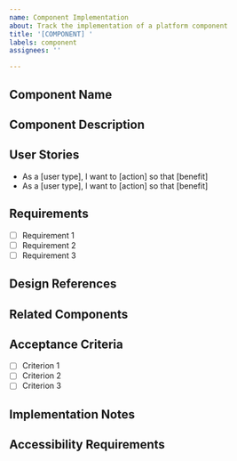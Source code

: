 ```yaml
---
name: Component Implementation
about: Track the implementation of a platform component
title: '[COMPONENT] '
labels: component
assignees: ''

---
```


## Component Name
<!-- Name of the component to be implemented -->

## Component Description
<!-- What is this component's purpose and functionality? -->

## User Stories
<!-- List the user stories this component fulfills -->
- As a [user type], I want to [action] so that [benefit]
- As a [user type], I want to [action] so that [benefit]

## Requirements
<!-- List specific requirements for this component -->
- [ ] Requirement 1
- [ ] Requirement 2
- [ ] Requirement 3

## Design References
<!-- Links to wireframes, mockups, or design documents -->

## Related Components
<!-- List components this one interacts with -->

## Acceptance Criteria
<!-- How will we know when this component is complete? -->
- [ ] Criterion 1
- [ ] Criterion 2
- [ ] Criterion 3

## Implementation Notes
<!-- Any technical notes or special considerations -->

## Accessibility Requirements
<!-- Specific accessibility requirements for this component -->
